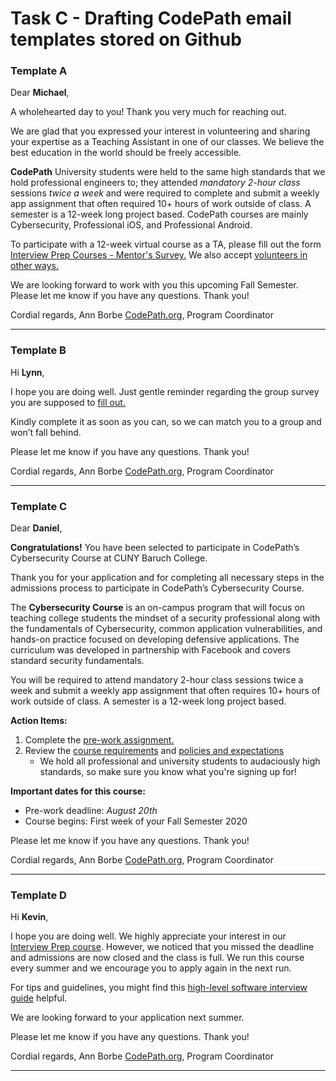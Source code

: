# Task C - Drafting CodePath email templates stored on Github

### Template A

Dear **Michael**,

A wholehearted day to you! Thank you very much for reaching out.

We are glad that you expressed your interest in volunteering and sharing your expertise as a Teaching Assistant in one of our classes. We believe the best education in the world should be freely accessible.

**CodePath** University students were held to the same high standards that we hold professional engineers to; they attended *mandatory 2-hour class* sessions *twice a week* and were required to complete and submit a weekly app assignment that often required 10+ hours of work outside of class. A semester is a 12-week long project based. CodePath courses are mainly Cybersecurity, Professional iOS, and Professional Android. 

To participate with a 12-week virtual course as a TA, please fill out the form [Interview Prep Courses - Mentor's Survey.][1] We also accept [volunteers in other ways.][2]

[1]: https://t.ly/8Vki
[2]: https://codepath.org/volunteer

We are looking forward to work with you this upcoming Fall Semester.
Please let me know if you have any questions. Thank you!

Cordial regards,
Ann Borbe
[CodePath.org][9], Program Coordinator

---

### Template B

Hi **Lynn**,

I hope you are doing well. Just gentle reminder regarding the group survey you are supposed to [fill out.][3]

[3]: https://forms.office.com/Pages/ResponsePage.aspx?id=DQSIkWdsW0yxEjajBLZtrQAAAAAAAAAAAAN__i__HKdUQkVNSTM2MUVWQVYzWERYVTFUV05GWUFYQS4u

Kindly complete it as soon as you can, so we can match you to a group and won’t fall behind.

Please let me know if you have any questions. Thank you!

Cordial regards,
Ann Borbe
[CodePath.org][9], Program Coordinator

---

### Template C

Dear **Daniel**,

**Congratulations!** You have been selected to participate in CodePath’s Cybersecurity Course at CUNY Baruch College.

Thank you for your application and for completing all necessary steps in the admissions process to participate in CodePath’s Cybersecurity Course.

The **Cybersecurity Course** is an on-campus program that will focus on teaching college students the mindset of a security professional along with the fundamentals of Cybersecurity, common application vulnerabilities, and hands-on practice focused on developing defensive applications. The curriculum was developed in partnership with Facebook and covers standard security fundamentals.

You will be required to attend mandatory 2-hour class sessions twice a week and submit a weekly app assignment that often requires 10+ hours of work outside of class. A semester is a 12-week long project based.

**Action Items:**

1. Complete the [pre-work assignment.][4]
2. Review the [course requirements][5] and [policies and expectations][6] 
    * We hold all professional and university students to audaciously high standards, so make sure you know what you're signing up for!

[4]: https://courses.codepath.com/snippets/cybersecurity_university/prework
[5]: https://courses.codepath.com/snippets/cybersecurity_university/course_overview#heading-requirements
[6]: https://courses.codepath.com/snippets/cybersecurity_university/course_overview#heading-course-policies

**Important dates for this course:**

* Pre-work deadline: *August 20th*
* Course begins: First week of your Fall Semester 2020

Please let me know if you have any questions. Thank you!

Cordial regards,
Ann Borbe
[CodePath.org][9], Program Coordinator

---

### Template D

Hi **Kevin**,

I hope you are doing well. We highly appreciate your interest in our [Interview Prep course][7]. However, we noticed that you missed the deadline and admissions are now closed and the class is full. We run this course every summer and we encourage you to apply again in the next run.

For tips and guidelines, you might find this [high-level software interview guide][8] helpful.

[7]: https://codepath.org/classes/interviewprep
[8]: http://tinyurl.com/codepathinterviewguide

We are looking forward to your application next summer.

Please let me know if you have any questions. Thank you!

Cordial regards,
Ann Borbe
[CodePath.org][9], Program Coordinator

[9]: http://codepath.org

---
